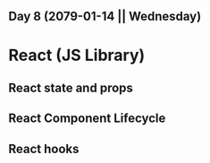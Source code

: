 Day 8 (2079-01-14 || Wednesday) 
---

# React (JS Library)

## React state and props

## React Component Lifecycle

## React hooks





